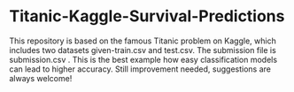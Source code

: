 # Titanic-Kaggle-Survival-Predictions
This repository is based on the famous Titanic problem on Kaggle, which includes two datasets given-train.csv and test.csv. The submission file is submission.csv . This is the best example how easy classification models can lead to higher accuracy. Still improvement needed, suggestions are always welcome!
